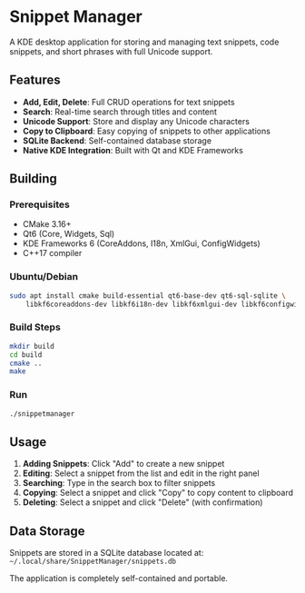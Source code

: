# Snippet Manager

A KDE desktop application for storing and managing text snippets, code snippets, and short phrases with full Unicode support.

## Features

- **Add, Edit, Delete**: Full CRUD operations for text snippets
- **Search**: Real-time search through titles and content
- **Unicode Support**: Store and display any Unicode characters
- **Copy to Clipboard**: Easy copying of snippets to other applications
- **SQLite Backend**: Self-contained database storage
- **Native KDE Integration**: Built with Qt and KDE Frameworks

## Building

### Prerequisites

- CMake 3.16+
- Qt6 (Core, Widgets, Sql)
- KDE Frameworks 6 (CoreAddons, I18n, XmlGui, ConfigWidgets)
- C++17 compiler

### Ubuntu/Debian
```bash
sudo apt install cmake build-essential qt6-base-dev qt6-sql-sqlite \
    libkf6coreaddons-dev libkf6i18n-dev libkf6xmlgui-dev libkf6configwidgets-dev
```

### Build Steps
```bash
mkdir build
cd build
cmake ..
make
```

### Run
```bash
./snippetmanager
```

## Usage

1. **Adding Snippets**: Click "Add" to create a new snippet
2. **Editing**: Select a snippet from the list and edit in the right panel
3. **Searching**: Type in the search box to filter snippets
4. **Copying**: Select a snippet and click "Copy" to copy content to clipboard
5. **Deleting**: Select a snippet and click "Delete" (with confirmation)

## Data Storage

Snippets are stored in a SQLite database located at:
`~/.local/share/SnippetManager/snippets.db`

The application is completely self-contained and portable.